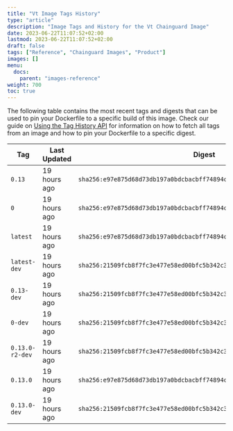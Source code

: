 ```yaml
---
title: "Vt Image Tags History"
type: "article"
description: "Image Tags and History for the Vt Chainguard Image"
date: 2023-06-22T11:07:52+02:00
lastmod: 2023-06-22T11:07:52+02:00
draft: false
tags: ["Reference", "Chainguard Images", "Product"]
images: []
menu:
  docs:
    parent: "images-reference"
weight: 700
toc: true
---
```


The following table contains the most recent tags and digests that can be used to pin your Dockerfile to a specific build of this image. Check our guide on [Using the Tag History API](/chainguard/chainguard-images/using-the-tag-history-api/) for information on how to fetch all tags from an image and how to pin your Dockerfile to a specific digest.

| Tag             | Last Updated | Digest                                                                    |
|-----------------|--------------|---------------------------------------------------------------------------|
| `0.13`          | 19 hours ago | `sha256:e97e875d68d73db197a0bdcbacbff74894ce07a7ff8232d92d268b171ad6c9fd` |
| `0`             | 19 hours ago | `sha256:e97e875d68d73db197a0bdcbacbff74894ce07a7ff8232d92d268b171ad6c9fd` |
| `latest`        | 19 hours ago | `sha256:e97e875d68d73db197a0bdcbacbff74894ce07a7ff8232d92d268b171ad6c9fd` |
| `latest-dev`    | 19 hours ago | `sha256:21509fcb8f7fc3e477e58ed00bfc5b342c37c4f2c2e024a1f59dfec5b72f4596` |
| `0.13-dev`      | 19 hours ago | `sha256:21509fcb8f7fc3e477e58ed00bfc5b342c37c4f2c2e024a1f59dfec5b72f4596` |
| `0-dev`         | 19 hours ago | `sha256:21509fcb8f7fc3e477e58ed00bfc5b342c37c4f2c2e024a1f59dfec5b72f4596` |
| `0.13.0-r2-dev` | 19 hours ago | `sha256:21509fcb8f7fc3e477e58ed00bfc5b342c37c4f2c2e024a1f59dfec5b72f4596` |
| `0.13.0`        | 19 hours ago | `sha256:e97e875d68d73db197a0bdcbacbff74894ce07a7ff8232d92d268b171ad6c9fd` |
| `0.13.0-dev`    | 19 hours ago | `sha256:21509fcb8f7fc3e477e58ed00bfc5b342c37c4f2c2e024a1f59dfec5b72f4596` |
